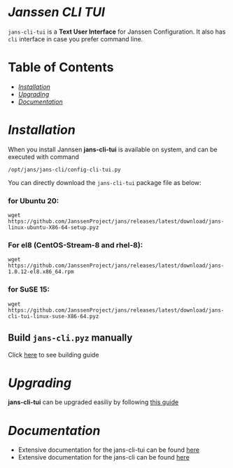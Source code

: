 # _Janssen CLI TUI_
`jans-cli-tui` is a **Text User Interface** for Janssen Configuration.
It also has `cli` interface in case you prefer command line.

Table of Contents
=================

   * [<em>Installation</em>](#installation)
   * [<em>Upgrading</em>](#upgrading)
   * [<em>Documentation</em>](#documentation)

# _Installation_

When you install Jannsen **jans-cli-tui** is available on system, and can be executed with command

```
/opt/jans/jans-cli/config-cli-tui.py
```

You can directly download the `jans-cli-tui` package file as below:

### for Ubuntu 20:


```
wget https://github.com/JanssenProject/jans/releases/latest/download/jans-linux-ubuntu-X86-64-setup.pyz
```

### For el8 (CentOS-Stream-8 and rhel-8):

```
wget https://github.com/JanssenProject/jans/releases/latest/download/jans-1.0.12-el8.x86_64.rpm

```

### for SuSE 15:

```
wget https://github.com/JanssenProject/jans/releases/latest/download/jans-cli-tui-linux-suse-X86-64.pyz
```

## Build `jans-cli.pyz` manually

Click [here](https://github.com/JanssenProject/jans/blob/main/jans-cli-tui/docs/build.md) to see building guide

# _Upgrading_

**jans-cli-tui** can be upgraded easiliy by following [this guide](https://github.com/JanssenProject/jans/blob/main/jans-cli-tui/docs/upgrade.md)

# _Documentation_

 - Extensive documentation for the jans-cli-tui can be found [here](https://github.com/JanssenProject/jans/tree/main/docs/admin/config-guide/jans-tui)
 - Extensive documentation for the jans-cli can be found [here](https://github.com/JanssenProject/jans/tree/main/docs/admin/config-guide/jans-cli)
